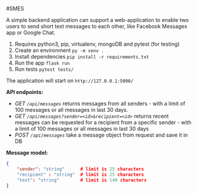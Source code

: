 #SMES

A simple backend application can support a web-application to enable two users to send short text messages 
to each other, like Facebook Messages app or Google Chat.

1. Requires python3, pip, virtualenv, mongoDB and pytest (for testing)
2. Create an environment `py -m venv .`
4. Install dependencies `pip install -r requirements.txt`
5. Run the app `flask run`
8. Run tests `pytest tests/`

The application will start on `http://127.0.0.1:5000/`

**API endpoints:**

- _GET `/api/messages`_ returns messages from all senders - with a limit of 100 messages or all messages in last 30 days.
- _GET `/api/messages?sender=<id>&recipient=<id>`_ returns recent messages can be requested for a recipient 
   from a specific sender - with a limit of 100 messages or all messages in last 30 days
- _POST `/api/messages`_ take a message object from request and save it in DB

**Message model:**
```json
{
    "sender": "string"      # limit is 25 characters  
    "recipient" : "string"  # limit is 25 characters
    "text": "string"        # limit is 140 characters
}